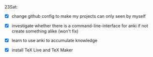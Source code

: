 23Sat:
- [x] change github config to make my projects can only seen by myself
- [x] investigate whether there is a command-line-interface for anki if not create something alike (won't fix)
- [x] learn to use anki to accumulate knowledge
- [x] install TeX Live and TeX Maker

